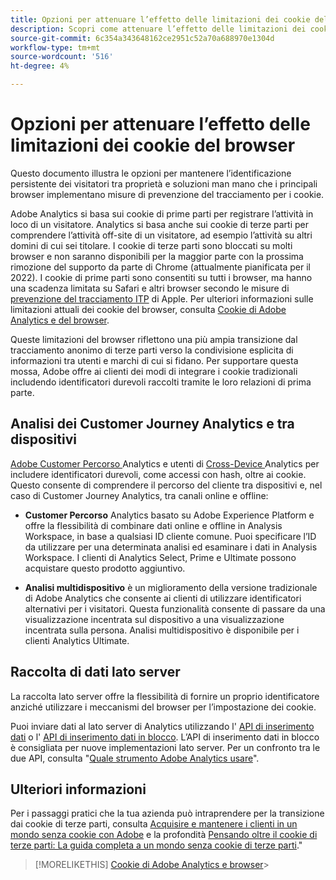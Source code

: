 ```yaml
---
title: Opzioni per attenuare l’effetto delle limitazioni dei cookie del browser
description: Scopri come attenuare l’effetto delle limitazioni dei cookie del browser per migliorare la raccolta dei dati per Adobe Analytics.
source-git-commit: 6c354a343648162ce2951c52a70a688970e1304d
workflow-type: tm+mt
source-wordcount: '516'
ht-degree: 4%

---
```



# Opzioni per attenuare l’effetto delle limitazioni dei cookie del browser

Questo documento illustra le opzioni per mantenere l’identificazione persistente dei visitatori tra proprietà e soluzioni man mano che i principali browser implementano misure di prevenzione del tracciamento per i cookie.

Adobe Analytics si basa sui cookie di prime parti per registrare l’attività in loco di un visitatore. Analytics si basa anche sui cookie di terze parti per comprendere l’attività off-site di un visitatore, ad esempio l’attività su altri domini di cui sei titolare. I cookie di terze parti sono bloccati su molti browser e non saranno disponibili per la maggior parte con la prossima rimozione del supporto da parte di Chrome (attualmente pianificata per il 2022). I cookie di prime parti sono consentiti su tutti i browser, ma hanno una scadenza limitata su Safari e altri browser secondo le misure di [prevenzione del tracciamento ITP](https://webkit.org/tracking-prevention) di Apple. Per ulteriori informazioni sulle limitazioni attuali dei cookie del browser, consulta [Cookie di Adobe Analytics e del browser](cookies.md).

Queste limitazioni del browser riflettono una più ampia transizione dal tracciamento anonimo di terze parti verso la condivisione esplicita di informazioni tra utenti e marchi di cui si fidano. Per supportare questa mossa, Adobe offre ai clienti dei modi di integrare i cookie tradizionali includendo identificatori durevoli raccolti tramite le loro relazioni di prima parte.

## Analisi dei Customer Journey Analytics e tra dispositivi

[Adobe Customer Percorso ](https://experienceleague.adobe.com/docs/analytics-platform/using/cja-overview/cja-overview.html) Analytics e utenti di  [Cross-Device ](/help/components/cda/overview.md) Analytics per includere identificatori durevoli, come accessi con hash, oltre ai cookie. Questo consente di comprendere il percorso del cliente tra dispositivi e, nel caso di Customer Journey Analytics, tra canali online e offline:

* **Customer Percorso** Analytics basato su Adobe Experience Platform e offre la flessibilità di combinare dati online e offline in Analysis Workspace, in base a qualsiasi ID cliente comune. Puoi specificare l’ID da utilizzare per una determinata analisi ed esaminare i dati in Analysis Workspace. I clienti di Analytics Select, Prime e Ultimate possono acquistare questo prodotto aggiuntivo.

* **Analisi multidispositivo** è un miglioramento della versione tradizionale di Adobe Analytics che consente ai clienti di utilizzare identificatori alternativi per i visitatori. Questa funzionalità consente di passare da una visualizzazione incentrata sul dispositivo a una visualizzazione incentrata sulla persona. Analisi multidispositivo è disponibile per i clienti Analytics Ultimate.

## Raccolta di dati lato server

La raccolta lato server offre la flessibilità di fornire un proprio identificatore anziché utilizzare i meccanismi del browser per l’impostazione dei cookie.

Puoi inviare dati al lato server di Analytics utilizzando l&#39; [API di inserimento dati](https://github.com/AdobeDocs/analytics-1.4-apis/blob/master/docs/data-insertion-api/index.md) o l&#39; [API di inserimento dati in blocco](https://www.adobe.io/apis/experiencecloud/analytics/docs.html#!AdobeDocs/analytics-2.0-apis/master/bdia.md). L’API di inserimento dati in blocco è consigliata per nuove implementazioni lato server. Per un confronto tra le due API, consulta &quot;[Quale strumento Adobe Analytics usare](https://experienceleague.adobe.com/docs/analytics/admin/admin-overview/which-analytics-tool.html)&quot;.

## Ulteriori informazioni

Per i passaggi pratici che la tua azienda può intraprendere per la transizione dai cookie di terze parti, consulta [Acquisire e mantenere i clienti in un mondo senza cookie con Adobe](https://business.adobe.com/solutions/cookieless.html) e la profondità [Pensando oltre il cookie di terze parti: La guida completa a un mondo senza cookie di terze parti](https://business.adobe.com/content/dam/www/us/en/pdfs/Adobe_Thinking_Beyond_the_Third_Party_Cookie.pdf).&quot;

>[!MORELIKETHIS]
[Cookie di Adobe Analytics e browser](cookies.md)>
>
